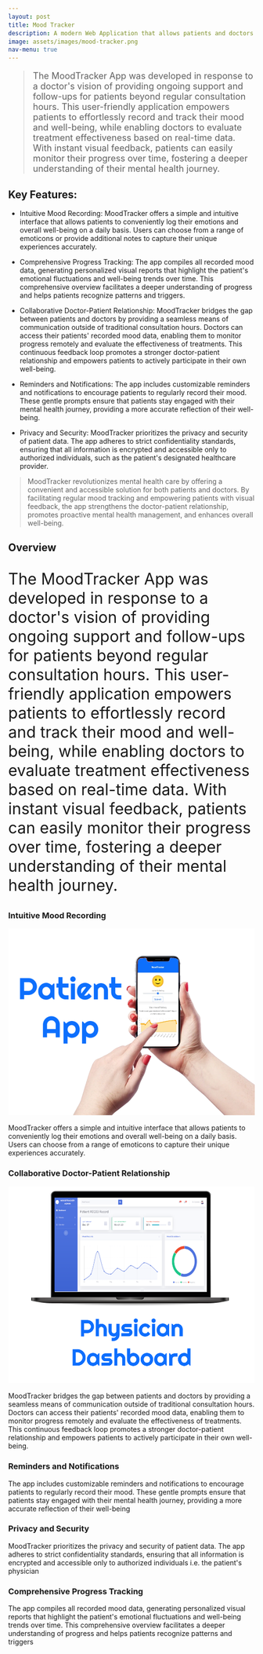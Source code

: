 ```yaml
---
layout: post
title: Mood Tracker
description: A modern Web Application that allows patients and doctors to track mental health together. built using react and node.js
image: assets/images/mood-tracker.png
nav-menu: true
---
```


<blockquote style="font-size:large">

The MoodTracker App was developed in response to a doctor's vision of providing ongoing support and follow-ups for patients beyond regular consultation hours. This user-friendly application empowers patients to effortlessly record and track their mood and well-being, while enabling doctors to evaluate treatment effectiveness based on real-time data. With instant visual feedback, patients can easily monitor their progress over time, fostering a deeper understanding of their mental health journey.

</blockquote>

## Key Features:

- Intuitive Mood Recording: MoodTracker offers a simple and intuitive interface that allows patients to conveniently log their emotions and overall well-being on a daily basis. Users can choose from a range of emoticons or provide additional notes to capture their unique experiences accurately.

- Comprehensive Progress Tracking: The app compiles all recorded mood data, generating personalized visual reports that highlight the patient's emotional fluctuations and well-being trends over time. This comprehensive overview facilitates a deeper understanding of progress and helps patients recognize patterns and triggers.

- Collaborative Doctor-Patient Relationship: MoodTracker bridges the gap between patients and doctors by providing a seamless means of communication outside of traditional consultation hours. Doctors can access their patients' recorded mood data, enabling them to monitor progress remotely and evaluate the effectiveness of treatments. This continuous feedback loop promotes a stronger doctor-patient relationship and empowers patients to actively participate in their own well-being.

- Reminders and Notifications: The app includes customizable reminders and notifications to encourage patients to regularly record their mood. These gentle prompts ensure that patients stay engaged with their mental health journey, providing a more accurate reflection of their well-being.

- Privacy and Security: MoodTracker prioritizes the privacy and security of patient data. The app adheres to strict confidentiality standards, ensuring that all information is encrypted and accessible only to authorized individuals, such as the patient's designated healthcare provider.

> MoodTracker revolutionizes mental health care by offering a convenient and accessible solution for both patients and doctors. By facilitating regular mood tracking and empowering patients with visual feedback, the app strengthens the doctor-patient relationship, promotes proactive mental health management, and enhances overall well-being.

<h2 id="content">Overview</h2>
<p style="font-size:xx-large">
The MoodTracker App was developed in response to a doctor's vision of providing ongoing support and follow-ups for patients beyond regular consultation hours. This user-friendly application empowers patients to effortlessly record and track their mood and well-being, while enabling doctors to evaluate treatment effectiveness based on real-time data. With instant visual feedback, patients can easily monitor their progress over time, fostering a deeper understanding of their mental health journey.
</p>

<div class="row">
	<div class="6u 12u$(small)">
		<h3>Intuitive Mood Recording</h3>
        <img src="assets/images/patient-app2.webp">
    	<p>MoodTracker offers a simple and intuitive interface that allows patients to conveniently log their emotions and overall well-being on a daily basis. Users can choose from a range of emoticons to capture their unique experiences accurately.</p>
    </div>
    <div class="6u$ 12u$(small)">
    	<h3>Collaborative Doctor-Patient Relationship</h3>
        <img src="assets/images/doctor-app.png">
        <p>MoodTracker bridges the gap between patients and doctors by providing a seamless means of communication outside of traditional consultation hours. Doctors can access their patients' recorded mood data, enabling them to monitor progress remotely and evaluate the effectiveness of treatments. This continuous feedback loop promotes a stronger doctor-patient relationship and empowers patients to actively participate in their own well-being.</p>
    </div>
    <!-- Break -->
    <div class="4u 12u$(medium)">
    	<h3>Reminders and Notifications</h3>
    	<p>The app includes customizable reminders and notifications to encourage patients to regularly record their mood. These gentle prompts ensure that patients stay engaged with their mental health journey, providing a more accurate reflection of their well-being</p>
    </div>
    <div class="4u 12u$(medium)">
    	<h3>Privacy and Security</h3>
    	<p>MoodTracker prioritizes the privacy and security of patient data. The app adheres to strict confidentiality standards, ensuring that all information is encrypted and accessible only to authorized individuals i.e. the patient's physician</p>
    </div>
    <div class="4u$ 12u$(medium)">
    	<h3>Comprehensive Progress Tracking</h3>
    	<p>The app compiles all recorded mood data, generating personalized visual reports that highlight the patient's emotional fluctuations and well-being trends over time. This comprehensive overview facilitates a deeper understanding of progress and helps patients recognize patterns and triggers</p>
    </div>

</div>
